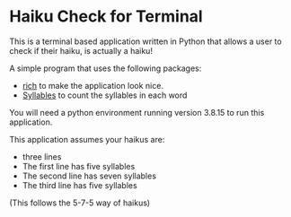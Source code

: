 # Haiku Check for Terminal

This is a terminal based application written in Python that allows a user to check if their haiku, is actually a haiku!

A simple program that uses the following packages:
- [rich](https://github.com/Textualize/rich) to make the application look nice.
- [Syllables](https://pypi.org/project/syllables/) to count the syllables in each word

You will need a python environment running version 3.8.15 to run this application.

This application assumes your haikus are:
- three lines
- The first line has five syllables
- The second line has seven syllables
- The third line has five syllables

(This follows the 5-7-5 way of haikus)
